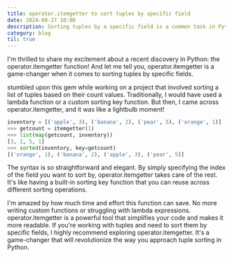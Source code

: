 ```yaml
---
title: operator.itemgetter to sort tuples by specific field
date: 2024-09-27 10:00
description: Sorting tuples by a specific field is a common task in Python programming. In this blog post, we'll explore how to use the operator.itemgetter function from the operator module to efficiently sort tuples based on one or more fields. We'll cover the syntax, examples, and practical use cases for this powerful sorting technique. By the end of the article, you'll have a solid understanding of how to leverage operator.itemgetter to simplify your tuple sorting operations and write more concise and readable code.
category: blog
til: true
---
```


I'm thrilled to share my excitement about a recent discovery in Python: the operator.itemgetter function! And let me tell you, operator.itemgetter is a game-changer when it comes to sorting tuples by specific fields.

stumbled upon this gem while working on a project that involved sorting a list of tuples based on their count values. Traditionally, I would have used a lambda function or a custom sorting key function. But then, I came across operator.itemgetter, and it was like a lightbulb moment!

```python
inventory = [('apple', 3), ('banana', 2), ('pear', 5), ('orange', 1)]
>>> getcount = itemgetter(1)
>>> list(map(getcount, inventory))
[3, 2, 5, 1]
>>> sorted(inventory, key=getcount)
[('orange', 1), ('banana', 2), ('apple', 3), ('pear', 5)]
```

The syntax is so straightforward and elegant. By simply specifying the index of the field you want to sort by, operator.itemgetter takes care of the rest. It's like having a built-in sorting key function that you can reuse across different sorting operations.

I'm amazed by how much time and effort this function can save. No more writing custom functions or struggling with lambda expressions. operator.itemgetter is a powerful tool that simplifies your code and makes it more readable.
If you're working with tuples and need to sort them by specific fields, I highly recommend exploring operator.itemgetter. It's a game-changer that will revolutionize the way you approach tuple sorting in Python.
